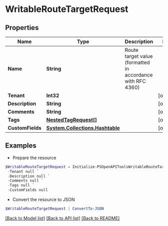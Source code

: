 # WritableRouteTargetRequest
## Properties

Name | Type | Description | Notes
------------ | ------------- | ------------- | -------------
**Name** | **String** | Route target value (formatted in accordance with RFC 4360) | 
**Tenant** | **Int32** |  | [optional] 
**Description** | **String** |  | [optional] 
**Comments** | **String** |  | [optional] 
**Tags** | [**NestedTagRequest[]**](NestedTagRequest.md) |  | [optional] 
**CustomFields** | [**System.Collections.Hashtable**](AnyType.md) |  | [optional] 

## Examples

- Prepare the resource
```powershell
$WritableRouteTargetRequest = Initialize-PSOpenAPIToolsWritableRouteTargetRequest  -Name null `
 -Tenant null `
 -Description null `
 -Comments null `
 -Tags null `
 -CustomFields null
```

- Convert the resource to JSON
```powershell
$WritableRouteTargetRequest | ConvertTo-JSON
```

[[Back to Model list]](../README.md#documentation-for-models) [[Back to API list]](../README.md#documentation-for-api-endpoints) [[Back to README]](../README.md)

